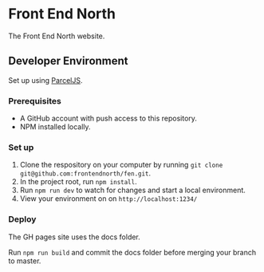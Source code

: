 # Front End North

The Front End North website.

## Developer Environment

Set up using [ParcelJS](https://parceljs.org/).

### Prerequisites

* A GitHub account with push access to this repository.
* NPM installed locally.

### Set up

1. Clone the respository on your computer by running `git clone git@github.com:frontendnorth/fen.git`.
2. In the project root, run `npm install`.
3. Run `npm run dev` to watch for changes and start a local environment.
4. View your environment on on `http://localhost:1234/`

### Deploy

The GH pages site uses the docs folder.

Run `npm run build` and commit the docs folder before merging your branch to master.